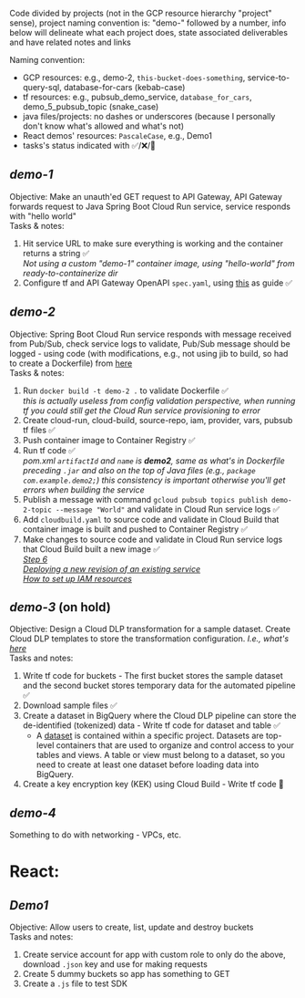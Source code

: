 Code divided by projects (not in the GCP resource hierarchy "project" sense), project naming convention is: "demo-" followed by a number, info below will delineate what each project does, state associated deliverables and have related notes and links

Naming convention:

- GCP resources: e.g., demo-2, `this-bucket-does-something`, service-to-query-sql, database-for-cars (kebab-case)
- tf resources: e.g., pubsub_demo_service, `database_for_cars`, demo_5_pubsub_topic (snake_case)
- java files/projects: no dashes or underscores (because I personally don't know what's allowed and what's not)
- React demos' resources: `PascaleCase`, e.g., Demo1
- tasks's status indicated with ✅/❌/🚧

## _demo-1_

Objective: Make an unauth'ed GET request to API Gateway, API Gateway forwards request to Java Spring Boot Cloud Run service, service responds with "hello world"\
Tasks & notes:

1. Hit service URL to make sure everything is working and the container returns a string ✅\
   _Not using a custom "demo-1" container image, using "hello-world" from ready-to-containerize dir_
2. Configure tf and API Gateway OpenAPI `spec.yaml`, using [this](https://cloud.google.com/api-gateway/docs/get-started-cloud-run) as guide ✅

## _demo-2_

Objective: Spring Boot Cloud Run service responds with message received from Pub/Sub, check service logs to validate, Pub/Sub message should be logged - using code (with modifications, e.g., not using jib to build, so had to create a Dockerfile) from [here](https://github.com/GoogleCloudPlatform/java-docs-samples/tree/master/run/pubsub)\
Tasks & notes:

1. Run `docker build -t demo-2 .` to validate Dockerfile ✅\
   _this is actually useless from config validation perspective, when running tf you could still get the Cloud Run service provisioning to error_
2. Create cloud-run, cloud-build, source-repo, iam, provider, vars, pubsub tf files ✅
3. Push container image to Container Registry ✅
4. Run tf code ✅\
   _pom.xml `artifactId` and `name` is **demo2**, same as what's in Dockerfile preceding `.jar` and also on the top of Java files (e.g., `package com.example.demo2;`) this consistency is important otherwise you'll get errors when building the service_
5. Publish a message with command `gcloud pubsub topics publish demo-2-topic --message "World"` and validate in Cloud Run service logs ✅
6. Add `cloudbuild.yaml` to source code and validate in Cloud Build that container image is built and pushed to Container Registry ✅
7. Make changes to source code and validate in Cloud Run service logs that Cloud Build built a new image ✅\
   _[Step 6](https://dzone.com/articles/cicd-using-google-cloud-build-and-google-cloud-run)_\
   _[Deploying a new revision of an existing service](https://cloud.google.com/run/docs/deploying#revision)_\
   _[How to set up IAM resources](https://stackoverflow.com/a/62783880)_

## _demo-3_ (on hold)

Objective: Design a Cloud DLP transformation for a sample dataset. Create Cloud DLP templates to store the transformation configuration. _I.e., what's [here](https://cloud.google.com/architecture/creating-cloud-dlp-de-identification-transformation-templates-pii-dataset)_\
Tasks and notes:

1. Write tf code for buckets - The first bucket stores the sample dataset and the second bucket stores temporary data for the automated pipeline ✅
2. Download sample files ✅
3. Create a dataset in BigQuery where the Cloud DLP pipeline can store the de-identified (tokenized) data - Write tf code for dataset and table ✅
   - A [dataset](https://cloud.google.com/bigquery/docs/datasets-intro#datasets) is contained within a specific project. Datasets are top-level containers that are used to organize and control access to your tables and views. A table or view must belong to a dataset, so you need to create at least one dataset before loading data into BigQuery.
4. Create a key encryption key (KEK) using Cloud Build - Write tf code 🚧

## _demo-4_

Something to do with networking - VPCs, etc.

# React:

## _Demo1_

Objective: Allow users to create, list, update and destroy buckets\
Tasks and notes:

1. Create service account for app with custom role to only do the above, download `.json` key and use for making requests
2. Create 5 dummy buckets so app has something to GET
3. Create a `.js` file to test SDK
